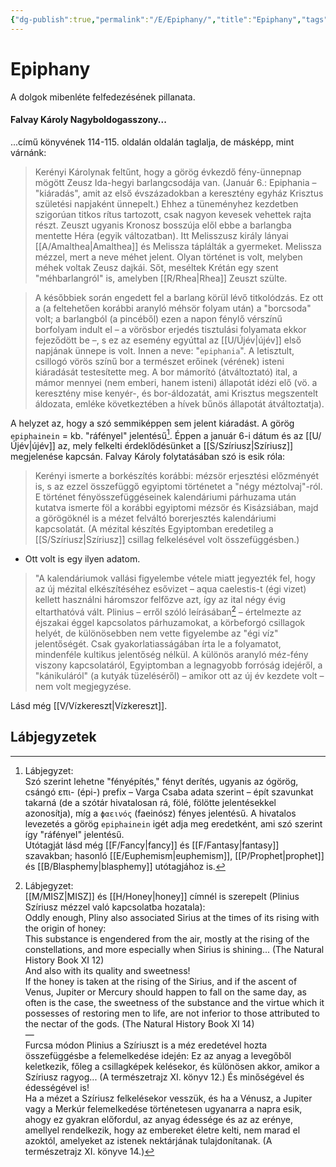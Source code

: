 ```yaml
---
{"dg-publish":true,"permalink":"/E/Epiphany/","title":"Epiphany","tags":["Englishtexttranslated"],"created":"2023-11-11T11:13","updated":"2024-10-25T17:18"}
---
```



# Epiphany

A dolgok mibenléte felfedezésének pillanata.  

#### Falvay Károly Nagyboldogasszony...

...című könyvének 114-115. oldalán oldalán taglalja, de másképp, mint várnánk:  
> Kerényi Károlynak feltűnt, hogy a görög évkezdő fény-ünnepnap mögött Zeusz Ida-hegyi barlangcsodája van. (Január 6.: Epiphania – "kiáradás", amit az első évszázadokban a keresztény egyház Krisztus születési napjaként ünnepelt.) Ehhez a tüneményhez kezdetben szigorúan titkos rítus tartozott, csak nagyon kevesek vehettek rajta részt. Zeuszt ugyanis Kronosz bosszúja elől ebbe a barlangba mentette Héra (egyik változatban). Itt Melisszusz király lányai [[A/Amalthea\|Amalthea]] és Melissza táplálták a gyermeket. Melissza mézzel, mert a neve méhet jelent. Olyan történet is volt, melyben méhek voltak Zeusz dajkái. Sőt, meséltek Krétán egy szent "méhbarlangról" is, amelyben [[R/Rhea\|Rhea]] Zeuszt szülte.  
  
> A későbbiek során engedett fel a barlang körül lévő titkolódzás. Ez ott a (a feltehetően korábbi aranyló méhsör folyam után) a "borcsoda" volt; a barlangból (a pincéből) ezen a napon fénylő vérszínű borfolyam indult el – a vörösbor erjedés tisztulási folyamata ekkor fejeződött be –, s ez az esemény egyúttal az [[U/Újév\|újév]] első napjának ünnepe is volt. Innen a neve: "`epiphania`". A letisztult, csillogó vörös színű bor a természet erőinek (vérének) isteni kiáradását testesítette meg. A bor mámorító (átváltoztató) ital, a mámor mennyei (nem emberi, hanem isteni) állapotát idézi elő (vö. a keresztény mise kenyér-, és bor-áldozatát, ami Krisztus megszentelt áldozata, emléke következtében a hívek bűnös állapotát átváltoztatja).  

A helyzet az, hogy a szó semmiképpen sem jelent kiáradást. A görög `epiphainein` = kb. "ráfényel" jelentésű[^1]. Éppen a január 6-i dátum és az [[U/Újév\|újév]] az, mely felkelti érdeklődésünket a [[S/Szíriusz\|Szíriusz]] megjelenése kapcsán. Falvay Károly folytatásában szó is esik róla:  
> Kerényi ismerte a borkészítés korábbi: mézsör erjesztési előzményét is, s az ezzel összefüggő egyiptomi történetet a "négy méztolvaj"-ról. E történet fényösszefüggéseinek kalendáriumi párhuzama után kutatva ismerte föl a korábbi egyiptomi mézsör és Kisázsiában, majd a görögöknél is a mézet felváltó borerjesztés kalendáriumi kapcsolatát. (A mézital készítés Egyiptomban eredetileg a [[S/Szíriusz\|Szíriusz]] csillag felkelésével volt összefüggésben.)  
- Ott volt is egy ilyen adatom.  

> "A kalendáriumok vallási figyelembe vétele miatt jegyezték fel, hogy az új mézital elkészítéséhez esővizet – aqua caelestis-t (égi vizet) kellett használni háromszor felfőzve azt, így az ital négy évig eltarthatóvá vált. Plinius – erről szóló leírásában[^2] – értelmezte az éjszakai éggel kapcsolatos párhuzamokat, a körbeforgó csillagok helyét, de különösebben nem vette figyelembe az "égi víz" jelentőségét. Csak gyakorlatiasságában írta le a folyamatot, mindenféle kultikus jelentőség nélkül. A különös aranyló méz-fény viszony kapcsolatáról, Egyiptomban a legnagyobb forróság idejéről, a "kánikuláról" (a kutyák tüzeléséről) – amikor ott az új év kezdete volt – nem volt megjegyzése.  

Lásd még [[V/Vízkereszt\|Vízkereszt]].  

## Lábjegyzetek

[^1]: Lábjegyzet:  
Szó szerint lehetne "fényépítés," fényt derítés, ugyanis az ógörög, csángó επι- (épi-) prefix – Varga Csaba adata szerint – épít szavunkat takarná (de a szótár hivatalosan rá, fölé, fölötte jelentésekkel azonosítja), míg a `ϕαεινóς` (faeinósz) fényes jelentésű. A hivatalos levezetés a görög `epiphainein` igét adja meg eredetként, ami szó szerint így "ráfényel" jelentésű.  
Utótagját lásd még [[F/Fancy\|fancy]] és [[F/Fantasy\|fantasy]] szavakban; hasonló [[E/Euphemism\|euphemism]], [[P/Prophet\|prophet]] és [[B/Blasphemy\|blasphemy]] utótagjához is.  
  

[^2]: Lábjegyzet:  
[[M/MISZ\|MISZ]] és [[H/Honey\|honey]] címnél is szerepelt (Plinius Szíriusz mézzel való kapcsolatba hozatala):  
Oddly enough, Pliny also associated Sirius at the times of its rising with the origin of honey:  
This substance is engendered from the air, mostly at the rising of the constellations, and more especially when Sirius is shining... (The Natural History Book XI 12)  
And also with its quality and sweetness!  
If the honey is taken at the rising of the Sirius, and if the ascent of Venus, Jupiter or Mercury should happen to fall on the same day, as often is the case, the sweetness of the substance and the virtue which it possesses of restoring men to life, are not inferior to those attributed to the nectar of the gods. (The Natural History Book XI 14)  
—  
Furcsa módon Plinius a Szíriuszt is a méz eredetével hozta összefüggésbe a felemelkedése idején:
Ez az anyag a levegőből keletkezik, főleg a csillagképek kelésekor, és különösen akkor, amikor a Szíriusz ragyog... (A természetrajz XI. könyv 12.)
És minőségével és édességével is!  
Ha a mézet a Szíriusz felkelésekor vesszük, és ha a Vénusz, a Jupiter vagy a Merkúr felemelkedése történetesen ugyanarra a napra esik, ahogy ez gyakran előfordul, az anyag édessége és az az erénye, amellyel rendelkezik, hogy az embereket életre kelti, nem marad el azoktól, amelyeket az istenek nektárjának tulajdonítanak. (A természetrajz XI. könyve 14.)  